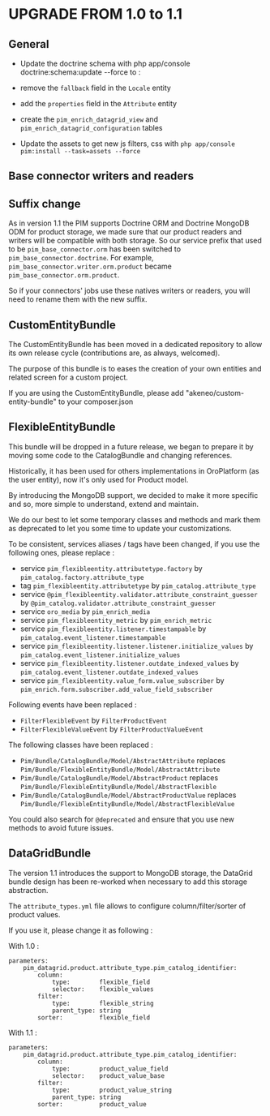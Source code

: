 UPGRADE FROM 1.0 to 1.1
=======================

General
-------

- Update the doctrine schema with php app/console doctrine:schema:update --force to :
 - remove the `fallback` field in the `Locale` entity
 - add the `properties` field in the `Attribute` entity
 - create the `pim_enrich_datagrid_view` and `pim_enrich_datagrid_configuration` tables

- Update the assets to get new js filters, css with `php app/console pim:install --task=assets --force`

Base connector writers and readers
----------------------------------
Suffix change
-------------
As in version 1.1 the PIM supports Doctrine ORM and Doctrine MongoDB ODM for product storage, we made sure that our product readers and writers will be compatible with both storage. So our service prefix that used to be `pim_base_connector.orm` has been switched to `pim_base_connector.doctrine`. For example, `pim_base_connector.writer.orm.product` became `pim_base_connector.orm.product`.

So if your connectors' jobs use these natives writers or readers, you will need to rename them with the new suffix.

CustomEntityBundle
------------------

The CustomEntityBundle has been moved in a dedicated repository to allow its own release cycle (contributions are, as always, welcomed).

The purpose of this bundle is to eases the creation of your own entities and related screen for a custom project.

If you are using the CustomEntityBundle, please add "akeneo/custom-entity-bundle" to your composer.json

FlexibleEntityBundle
--------------------

This bundle will be dropped in a future release, we began to prepare it by moving some code to the CatalogBundle and changing references.

Historically, it has been used for others implementations in OroPlatform (as the user entity), now it's only used for Product model.

By introducing the MongoDB support, we decided to make it more specific and so, more simple to understand, extend and maintain.

We do our best to let some temporary classes and methods and mark them as deprecated to let you some time to update your customizations.

To be consistent, services aliases / tags have been changed, if you use the following ones, please replace :
 - service `pim_flexibleentity.attributetype.factory` by `pim_catalog.factory.attribute_type`
 - tag `pim_flexibleentity.attributetype` by `pim_catalog.attribute_type`
 - service `@pim_flexibleentity.validator.attribute_constraint_guesser` by `@pim_catalog.validator.attribute_constraint_guesser`
 - service `oro_media` by `pim_enrich_media`
 - service `pim_flexibleentity_metric` by `pim_enrich_metric`
 - service `pim_flexibleentity.listener.timestampable` by `pim_catalog.event_listener.timestampable`
 - service `pim_flexibleentity.listener.listener.initialize_values` by `pim_catalog.event_listener.initialize_values`
 - service `pim_flexibleentity.listener.outdate_indexed_values` by `pim_catalog.event_listener.outdate_indexed_values`
 - service `pim_flexibleentity.value_form.value_subscriber` by `pim_enrich.form.subscriber.add_value_field_subscriber`

Following events have been replaced :
 - `FilterFlexibleEvent` by `FilterProductEvent`
 - `FilterFlexibleValueEvent` by `FilterProductValueEvent`

The following classes have been replaced :
 - `Pim/Bundle/CatalogBundle/Model/AbstractAttribute` replaces `Pim/Bundle/FlexibleEntityBundle/Model/AbstractAttribute`
 - `Pim/Bundle/CatalogBundle/Model/AbstractProduct` replaces `Pim/Bundle/FlexibleEntityBundle/Model/AbstractFlexible`
 - `Pim/Bundle/CatalogBundle/Model/AbstractProductValue` replaces `Pim/Bundle/FlexibleEntityBundle/Model/AbstractFlexibleValue`

You could also search for `@deprecated` and ensure that you use new methods to avoid future issues.

DataGridBundle
--------------

The version 1.1 introduces the support to MongoDB storage, the DataGrid bundle design has been re-worked when necessary to add this storage abstraction.

The `attribute_types.yml` file allows to configure column/filter/sorter of product values.

If you use it, please change it as following :

With 1.0 :
```
parameters:
    pim_datagrid.product.attribute_type.pim_catalog_identifier:
        column:
            type:        flexible_field
            selector:    flexible_values
        filter:
            type:        flexible_string
            parent_type: string
        sorter:          flexible_field
```

With 1.1 :
```
parameters:
    pim_datagrid.product.attribute_type.pim_catalog_identifier:
        column:
            type:        product_value_field
            selector:    product_value_base
        filter:
            type:        product_value_string
            parent_type: string
        sorter:          product_value
```
